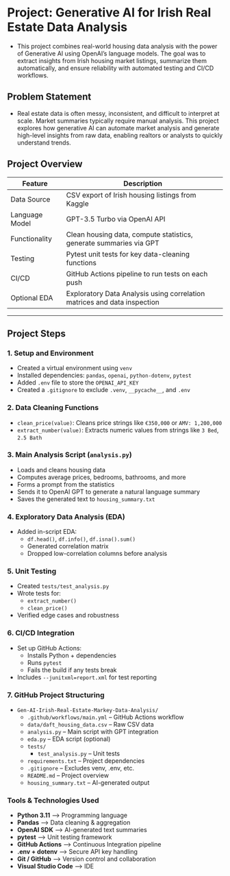 #  Project: Generative AI for Irish Real Estate Data Analysis
- This project combines real-world housing data analysis with the power of Generative AI using OpenAI’s language models. The goal was to extract insights from Irish housing market listings, summarize them automatically, and ensure reliability with automated testing and CI/CD workflows.

## Problem Statement
- Real estate data is often messy, inconsistent, and difficult to interpret at scale. Market summaries typically require manual analysis. This project explores how generative AI can automate market analysis and generate high-level insights from raw data, enabling realtors or analysts to quickly understand trends.


## Project Overview

| Feature                     | Description                                                                 |
|----------------------------|-----------------------------------------------------------------------------|
| Data Source                | CSV export of Irish housing listings from Kaggle                           |
| Language Model             | GPT-3.5 Turbo via OpenAI API                                                |
| Functionality              | Clean housing data, compute statistics, generate summaries via GPT          |
| Testing                    | Pytest unit tests for key data-cleaning functions                           |
| CI/CD                      | GitHub Actions pipeline to run tests on each push                           |
| Optional EDA               | Exploratory Data Analysis using correlation matrices and data inspection    |

---

## Project Steps

### 1. **Setup and Environment**
- Created a virtual environment using `venv`
- Installed dependencies: `pandas`, `openai`, `python-dotenv`, `pytest`
- Added `.env` file to store the `OPENAI_API_KEY`
- Created a `.gitignore` to exclude `.venv`, `__pycache__`, and `.env`

### 2. **Data Cleaning Functions**
- `clean_price(value)`: Cleans price strings like `€350,000` or `AMV: 1,200,000`
- `extract_number(value)`: Extracts numeric values from strings like `3 Bed`, `2.5 Bath`

### 3. **Main Analysis Script (`analysis.py`)**
- Loads and cleans housing data
- Computes average prices, bedrooms, bathrooms, and more
- Forms a prompt from the statistics
- Sends it to OpenAI GPT to generate a natural language summary
- Saves the generated text to `housing_summary.txt`

### 4. **Exploratory Data Analysis (EDA)**
- Added in-script EDA:  
  - `df.head()`, `df.info()`, `df.isna().sum()`
  - Generated correlation matrix
  - Dropped low-correlation columns before analysis

### 5. **Unit Testing**
- Created `tests/test_analysis.py`
- Wrote tests for:
  - `extract_number()`
  - `clean_price()`
- Verified edge cases and robustness

### 6. **CI/CD Integration**
- Set up GitHub Actions:
  - Installs Python + dependencies
  - Runs `pytest`
  - Fails the build if any tests break
- Includes `--junitxml=report.xml` for test reporting

### 7. **GitHub Project Structuring**

- `Gen-AI-Irish-Real-Estate-Markey-Data-Analysis/`
  - `.github/workflows/main.yml` – GitHub Actions workflow
  - `data/daft_housing_data.csv` – Raw CSV data
  - `analysis.py` – Main script with GPT integration
  - `eda.py` – EDA script (optional)
  - `tests/`
    - `test_analysis.py` – Unit tests
  - `requirements.txt` – Project dependencies
  - `.gitignore` – Excludes venv, .env, etc.
  - `README.md` – Project overview
  - `housing_summary.txt` – AI-generated output

### Tools & Technologies Used
- **Python 3.11** --> Programming language
- **Pandas** --> Data cleaning & aggregation
- **OpenAI SDK** --> AI-generated text summaries
- **pytest** --> Unit testing framework
- **GitHub Actions**  --> Continuous Integration pipeline
- **.env + dotenv** -->	Secure API key handling
- **Git / GitHub**	--> Version control and collaboration
- **Visual Studio Code**  --> IDE




